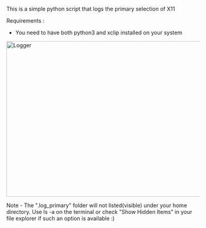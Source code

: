 This is a simple python script that logs the primary selection of X11

Requirements :
- You need to have both python3 and xclip installed on your system

<img width="1003" height="406" alt="Logger" src="https://github.com/user-attachments/assets/60e6baa1-5c03-46a3-83fb-b2829b37860c" />

Note - The ".log_primary" folder will not listed(visible) under your home directory. Use ls -a on the terminal or check "Show Hidden Items" in your file explorer if such an option is available :)
